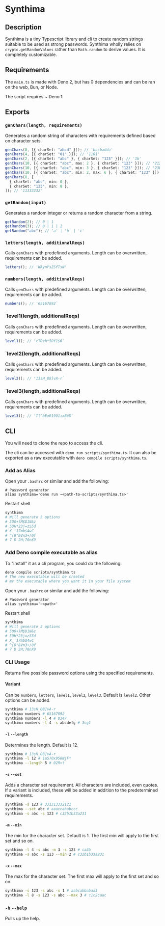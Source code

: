 # Synthima

## Description

Synthima is a tiny Typescript library and cli to create random strings suitable
to be used as strong passwords. Synthima wholly relies on
`crypto.getRandomValues` rather than `Math.random` to derive values. It is
completely customizable.

## Requirements

The `main.ts` is made with Deno 2, but has 0 dependencies and can be ran on the
web, Bun, or Node.

The script requires ~ Deno 1

## Exports

### `genChars(length, requirements)`

Generates a random string of characters with requirements defined based on
character sets.

```typescript
genChars(8, [{ charSet: "abcd" }]); // 'bccbadda'
genChars(4, [{ charSet: "01" }]); // '1101'
genChars(2, [{ charSet: "abc" }, { charSet: "123" }]); // '1b'
genChars(10, [{ charSet: "abc", max: 2 }, { charSet: "123" }]); // '2123a212c3'
genChars(10, [{ charSet: "abc", min: 3 }, { charSet: "123" }]); // '23b2c13aca'
genChars(10, [{ charSet: "abc", min: 2, max: 6 }, { charSet: "123" }]); // 'cbbb2ab312'
genChars(8, [
  { charSet: "abc", min: 0 },
  { charSet: "123", min: 8 },
]); // '11333232'
```

### `getRandom(input)`

Generates a random integer or returns a random character from a string.

```typescript
getRandom(2); // 0 | 1
getRandom(3); // 0 | 1 | 2
getRandom("abc"); // 'a' | 'b' | 'c'
```

### `letters(length, additionalReqs)`

Calls `genChars` with predefined arguments. Length can be overwritten,
requirements can be added.

```typescript
letters(); // 'WAynPsZSfTsN'
```

### `numbers(length, additionalReqs)`

Calls `genChars` with predefined arguments. Length can be overwritten,
requirements can be added.

```typescript
numbers(); // '65167892`
```

### `level1(length, additionalReqs)

Calls `genChars` with predefined arguments. Length can be overwritten,
requirements can be added.

```typescript
level1(); // 'cTOzh*5OY1$6`
```

### `level2(length, additionalReqs)

Calls `genChars` with predefined arguments. Length can be overwritten,
requirements can be added.

```typescript
level2(); // '13sH_O8]vA-r`
```

### `level3(length, additionalReqs)

Calls `genChars` with predefined arguments. Length can be overwritten,
requirements can be added.

```typescript
level3(); // 'Ƭl^bÉưR19Ȯ1ɪĸBëƱ`
```

## CLI

You will need to clone the repo to access the cli.

The cli can be accessed with `deno run scripts/synthima.ts`. It can also be
exported as a raw executable with `deno compile scripts/synthima.ts`.

### Add as Alias

Open your `.bashrc` or similar and add the following:

```bashrc
# Password generator
alias synthima='deno run ~<path-to-scripts/synthima.ts>'
```

Restart shell

```bash
synthima
# Will generate 5 options
# 5O0+)M$D1N&z
# 5UH*23j=zS5d
# X_'17mb$4wC
# ^(8"&Vn3+/0f
# 7 D 2H;70nX9
```

### Add Deno compile executable as alias

To "install" it as a cli program, you could do the following:

```bash
deno compile scripts/synthima.ts
# The new executable will be created
# mv the executable where you want it in your file system
```

Open your `.bashrc` or similar and add the following:

```bashrc
# Password generator
alias synthima='~<path>'
```

Restart shell

```bash
synthima
# Will generate 5 options
# 5O0+)M$D1N&z
# 5UH*23j=zS5d
# X_'17mb$4wC
# ^(8"&Vn3+/0f
# 7 D 2H;70nX9
```

### CLI Usage

Returns five possible password options using the specified requirements.

#### Variant

Can be `numbers`, `letters`, `level1`, `level2`, `level3`. Default is `level2`.
Other options can be added.

```bash
synthima # 13sH_O8]vA-r
synthima numbers # 65167892
synthima numbers -l 4 # 8347
synthima numbers -l 4 -s abcdefg # 3cg1
```

#### `-l` `--length`

Determines the length. Default is 12.

```bash
synthima # 13sH_O8]vA-r
synthima -l 12 # 1uS)Ox956NjF*
synthima --length 5 # 02R>t
```

#### `-s` `--set`

Adds a character set requirement. All characters are included, even quotes. If a
variant is included, these will be added in addition to the predetermined
requirements.

```bash
synthima -s 123 # 331313332121
synthima --set abc # aaaccababccc
synthima -s abc -s 123 # c32b1b33a231
```

#### `-m` `--min`

The min for the character set. Default is 1. The first min will apply to the
first set and so on.

```bash
synthima -l 4 -s abc -m 3 -s 123 # ca3b
synthima -s abc -s 123 --min 2 # c32b1b33a231
```

#### `-x` `--max`

The max for the character set. The first max will apply to the first set and so
on.

```bash
synthima -s 123 -s abc -x 1 # aabcabbabaa3
synthima -l 8 -s 123 -s abc --max 3 # c1c2caac
```

### `-h` `--help`

Pulls up the help.
